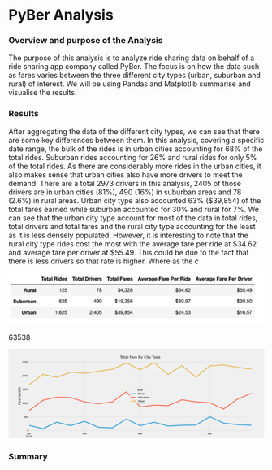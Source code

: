 # PyBer Analysis

### Overview and purpose of the Analysis

The purpose of this analysis is to analyze ride sharing data on behalf of a ride sharing app company called PyBer. The focus is on how the data such as fares varies between the three different city types (urban, suburban and rural) of interest. We will be using Pandas and Matplotlib summarise and visualise the results. 

### Results

After aggregating the data of the different city types, we can see that there are some key differences between them. In this analysis, covering a specific date range, the bulk of the rides is in urban cities accounting for 68% of the total rides. Suburban rides accounting for 26% and rural rides for only 5% of the total rides. As there are considerably more rides in the urban cities, it also makes sense that urban cities also have more drivers to meet the demand. There are a total 2973 drivers in this analysis, 2405 of those drivers are in urban cities (81%), 490 (16%) in suburban areas and 78 (2.6%) in rural areas. Urban city type also accounted 63% ($39,854) of the total fares earned while suburban accounted for 30% and rural for 7%. We can see that the urban city type account for most of the data in total rides, total drivers and total fares and the rural city type accounting for the least as it is less densely populated. However, it is interesting to note that the rural city type rides cost the most with the average fare per ride at $34.62 and average fare per driver at $55.49. This could be due to the fact that there is less drivers so that rate is higher. Where as the c

![Summary of dataframe](https://github.com/YanLuong/PyBer_Analysis/blob/main/Resources/Summary%20DataFrame.png)

63538


![Total weekly fares by type](https://github.com/YanLuong/PyBer_Analysis/blob/main/analysis/PyBer_fare_summary.png)


### Summary


